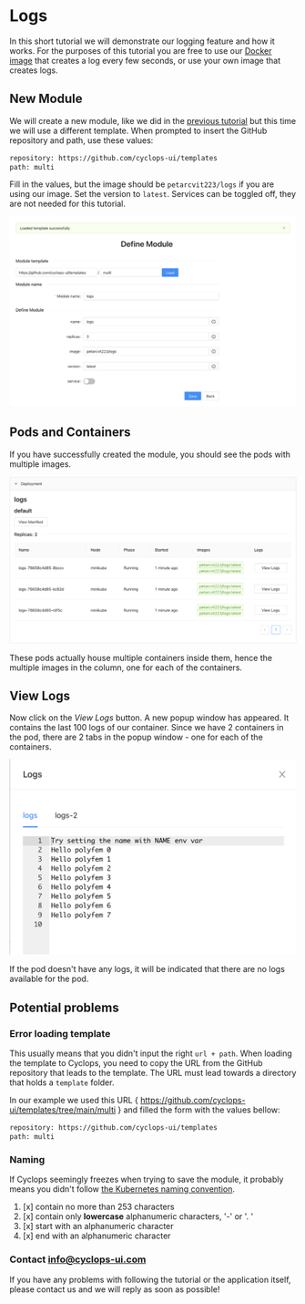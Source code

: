 # Logs
In this short tutorial we will demonstrate our logging feature and how it works. For the purposes of this tutorial you 
are free to use our [Docker image](https://hub.docker.com/r/petarcvit223/logs) that creates a log every few 
seconds, or use your own image that creates logs.

## New Module
We will create a new module, like we did in the [previous tutorial](new_module) but this time we will use a different
template. When prompted to insert the GitHub repository and path, use these values:

    repository: https://github.com/cyclops-ui/templates
    path: multi

Fill in the values, but the image should be `petarcvit223/logs` if you are using our image. Set the version to `latest`.
Services can be toggled off, they are not needed for this tutorial.

![Module 'multi' Filled](../../../static/img/demo/filled_logs_form.png?raw=true "Module 'multi' Filled")


## Pods and Containers
If you have successfully created the module, you should see the pods with multiple images.

![Multiple Container Pods](../../../static/img/demo/multiple_container_pods.png?raw=true "Multiple Container Pods")

These pods actually house multiple containers inside them, hence the multiple images in the column, one for each of the
containers.

## View Logs
Now click on the _View Logs_ button. A new popup window has appeared. It contains the last 100 logs of our container. 
Since we have 2 containers in the pod, there are 2 tabs in the popup window - one for each of the containers.

![Logs](../../../static/img/demo/logs.png?raw=true "Logs")


If the pod doesn't have any logs, it will be indicated that there are no logs available for the pod.


## Potential problems
### Error loading template
This usually means that you didn't input the right `url + path`. When loading the template to Cyclops, you need to copy
the URL from the GitHub repository that leads to the template. The URL must lead towards a directory that holds a
`template` folder.

In our example we used this URL { https://github.com/cyclops-ui/templates/tree/main/multi } and filled
the form with the values bellow:

    repository: https://github.com/cyclops-ui/templates
    path: multi    

### Naming
If Cyclops seemingly freezes when trying to save the module, it probably means you didn't follow [the Kubernetes naming
convention](https://kubernetes.io/docs/concepts/overview/working-with-objects/names/).

1. [x] contain no more than 253 characters
2. [x] contain only **lowercase** alphanumeric characters, '-' or '. '
3. [x] start with an alphanumeric character
4. [x] end with an alphanumeric character

### Contact info@cyclops-ui.com
If you have any problems with following the tutorial or the application itself, please contact us and we will reply as
soon as possible!